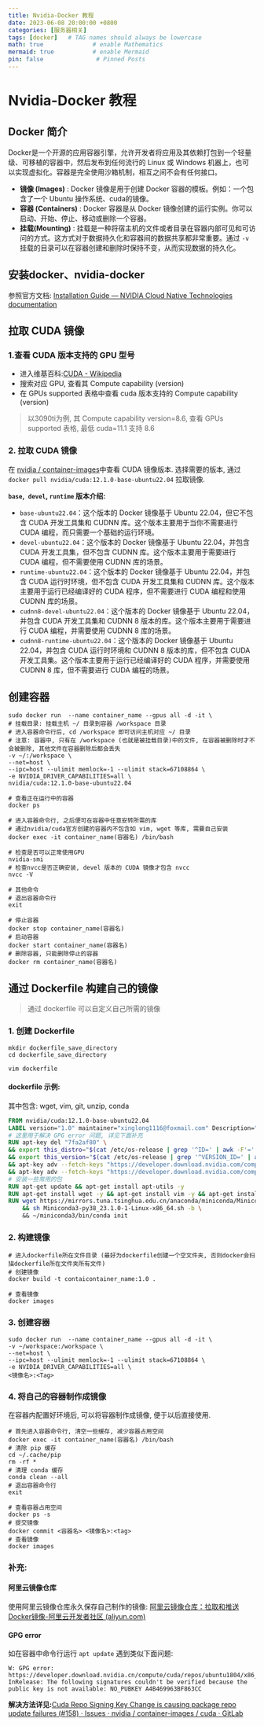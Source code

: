 ```yaml
---
title: Nvidia-Docker 教程
date: 2023-06-08 20:00:00 +0800
categories: [服务器相关]
tags: [docker]   # TAG names should always be lowercase
math: true              # enable Mathematics 
mermaid: true           # enable Mermaid
pin: false               # Pinned Posts
---
```


# Nvidia-Docker 教程

## Docker 简介

Docker是一个开源的应用容器引擎，允许开发者将应用及其依赖打包到一个轻量级、可移植的容器中，然后发布到任何流行的 Linux 或 Windows 机器上，也可以实现虚拟化。容器是完全使用沙箱机制，相互之间不会有任何接口。

- **镜像 (Images)** : Docker 镜像是用于创建 Docker 容器的模板。例如：一个包含了一个 Ubuntu 操作系统、cuda的镜像。
- **容器 (Containers)** : Docker 容器是从 Docker 镜像创建的运行实例。你可以启动、开始、停止、移动或删除一个容器。
- **挂载(Mounting)** : 挂载是一种将宿主机的文件或者目录在容器内部可见和可访问的方式。这方式对于数据持久化和容器间的数据共享都非常重要。通过 `-v` 挂载的目录可以在容器创建和删除时保持不变，从而实现数据的持久化。

## 安装docker、nvidia-docker 

参照官方文档: [Installation Guide — NVIDIA Cloud Native Technologies documentation](https://docs.nvidia.com/datacenter/cloud-native/container-toolkit/install-guide.html#docker)

## 拉取 CUDA 镜像

### 1.查看 CUDA 版本支持的 GPU 型号

* 进入维基百科:[CUDA - Wikipedia](https://en.wikipedia.org/wiki/CUDA#GPUs_supported)
* 搜索对应 GPU, 查看其 Compute capability (version)
* 在 GPUs supported 表格中查看 cuda 版本支持的  Compute capability (version)

> 以3090ti为例, 其 Compute capability version=8.6, 查看 GPUs supported 表格, 最低 cuda=11.1 支持 8.6

### 2. 拉取 CUDA 镜像

在 [nvidia / container-images](https://gitlab.com/nvidia/container-images/cuda/-/blob/master/doc/supported-tags.md)中查看 CUDA 镜像版本. 选择需要的版本, 通过 `docker pull nvidia/cuda:12.1.0-base-ubuntu22.04` 拉取镜像.

**`base`,` devel`, `runtime` 版本介绍:**

- `base-ubuntu22.04`：这个版本的 Docker 镜像基于 Ubuntu 22.04，但它不包含 CUDA 开发工具集和 CUDNN 库。这个版本主要用于当你不需要进行 CUDA 编程，而只需要一个基础的运行环境。
- `devel-ubuntu22.04`：这个版本的 Docker 镜像基于 Ubuntu 22.04，并包含 CUDA 开发工具集，但不包含 CUDNN 库。这个版本主要用于需要进行 CUDA 编程，但不需要使用 CUDNN 库的场景。
- `runtime-ubuntu22.04`：这个版本的 Docker 镜像基于 Ubuntu 22.04，并包含 CUDA 运行时环境，但不包含 CUDA 开发工具集和 CUDNN 库。这个版本主要用于运行已经编译好的 CUDA 程序，但不需要进行 CUDA 编程和使用 CUDNN 库的场景。
- `cudnn8-devel-ubuntu22.04`：这个版本的 Docker 镜像基于 Ubuntu 22.04，并包含 CUDA 开发工具集和 CUDNN 8 版本的库。这个版本主要用于需要进行 CUDA 编程，并需要使用 CUDNN 8 库的场景。
- `cudnn8-runtime-ubuntu22.04`：这个版本的 Docker 镜像基于 Ubuntu 22.04，并包含 CUDA 运行时环境和 CUDNN 8 版本的库，但不包含 CUDA 开发工具集。这个版本主要用于运行已经编译好的 CUDA 程序，并需要使用 CUDNN 8 库，但不需要进行 CUDA 编程的场景。



## 创建容器

```shell
sudo docker run  --name container_name --gpus all -d -it \
# 挂载目录: 挂载主机 ~/ 目录到容器 /workspace 目录
# 进入容器命令行后, cd /workspace 即可访问主机对应 ~/ 目录
# 注意: 容器中, 只有在 /workspace (也就是被挂载目录)中的文件, 在容器被删除时才不会被删除, 其他文件在容器删除后都会丢失
-v ~/:/workspace \
--net=host \
--ipc=host --ulimit memlock=-1 --ulimit stack=67108864 \
-e NVIDIA_DRIVER_CAPABILITIES=all \
nvidia/cuda:12.1.0-base-ubuntu22.04

# 查看正在运行中的容器
docker ps 

# 进入容器命令行, 之后便可在容器中任意安转所需的库
# 通过nvidia/cuda官方创建的容器内不包含如 vim, wget 等库, 需要自己安装
docker exec -it container_name(容器名) /bin/bash

# 检查是否可以正常使用GPU
nvidia-smi
# 检查nvcc是否正确安装, devel 版本的 CUDA 镜像才包含 nvcc
nvcc -V

# 其他命令
# 退出容器命令行
exit

# 停止容器
docker stop container_name(容器名)
# 启动容器
docker start container_name(容器名)
# 删除容器, 只能删除停止的容器
docker rm container_name(容器名)
```



## 通过 Dockerfile 构建自己的镜像

> 通过 dockerfile 可以自定义自己所需的镜像

### 1. 创建 Dockerfile

```shell
mkdir dockerfile_save_directory
cd dockerfile_save_directory
 
vim dockerfile
```

#### dockerfile 示例:

其中包含: wget, vim, git, unzip, conda

```dockerfile
FROM nvidia/cuda:12.1.0-base-ubuntu22.04
LABEL version="1.0" maintainer="xinglong1116@foxmail.com" Description="basic cuda conda environment"
# 这里用于解决 GPG error 问题, 详见下面补充
RUN apt-key del "7fa2af80" \
&& export this_distro="$(cat /etc/os-release | grep '^ID=' | awk -F'=' '{print $2}')" \
&& export this_version="$(cat /etc/os-release | grep '^VERSION_ID=' | awk -F'=' '{print $2}' | sed 's/[^0-9]*//g')" \
&& apt-key adv --fetch-keys "https://developer.download.nvidia.com/compute/cuda/repos/${this_distro}${this_version}/x86_64/3bf863cc.pub" \
&& apt-key adv --fetch-keys "https://developer.download.nvidia.com/compute/machine-learning/repos/${this_distro}${this_version}/x86_64/7fa2af80.pub"
# 安装一些常用的包
RUN apt-get update && apt-get install apt-utils -y
RUN apt-get install wget -y && apt-get install vim -y && apt-get install git -y && apt-get install unzip -y
RUN wget https://mirrors.tuna.tsinghua.edu.cn/anaconda/miniconda/Miniconda3-py38_23.1.0-1-Linux-x86_64.sh \
    && sh Miniconda3-py38_23.1.0-1-Linux-x86_64.sh -b \ 
    && ~/miniconda3/bin/conda init
```

### 2. 构建镜像

```shell
# 进入dockerfile所在文件目录 (最好为dockerfile创建一个空文件夹, 否则docker会扫描dockerfile所在文件夹所有文件)
# 创建镜像
docker build -t contaicontainer_name:1.0 .

# 查看镜像
docker images
```

### 3. 创建容器

```shell
sudo docker run  --name container_name --gpus all -d -it \
-v ~/workspace:/workspace \
--net=host \
--ipc=host --ulimit memlock=-1 --ulimit stack=67108864 \
-e NVIDIA_DRIVER_CAPABILITIES=all \
<镜像名>:<Tag>
```

### 4. 将自己的容器制作成镜像

在容器内配置好环境后, 可以将容器制作成镜像, 便于以后直接使用.

```shell
# 首先进入容器命令行, 清空一些缓存, 减少容器占用空间
docker exec -it container_name(容器名) /bin/bash
# 清除 pip 缓存
cd ~/.cache/pip
rm -rf *
# 清理 conda 缓存
conda clean --all
# 退出容器命令行
exit

# 查看容器占用空间
docker ps -s
# 提交镜像
docker commit <容器名> <镜像名>:<tag>
# 查看镜像
docker images
```

### 补充: 

#### 阿里云镜像仓库

使用阿里云镜像仓库永久保存自己制作的镜像: [阿里云镜像仓库：拉取和推送Docker镜像-阿里云开发者社区 (aliyun.com)](https://developer.aliyun.com/article/888370)

#### GPG error

如在容器中命令行运行 `apt update` 遇到类似下面问题:

```shell
W: GPG error: https://developer.download.nvidia.cn/compute/cuda/repos/ubuntu1804/x86_64  InRelease: The following signatures couldn't be verified because the public key is not available: NO_PUBKEY A4B469963BF863CC
```

**解决方法详见:**[Cuda Repo Signing Key Change is causing package repo update failures (#158) · Issues · nvidia / container-images / cuda · GitLab](https://gitlab.com/nvidia/container-images/cuda/-/issues/158)


